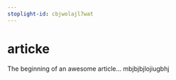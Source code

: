 ```yaml
---
stoplight-id: cbjwolajl7wat
---
```


# articke

The beginning of an awesome article...
mbjbjbjlojiugbhj